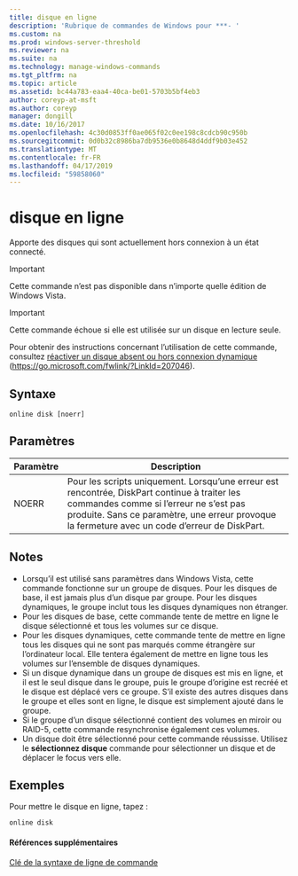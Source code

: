 ```yaml
---
title: disque en ligne
description: 'Rubrique de commandes de Windows pour ***- '
ms.custom: na
ms.prod: windows-server-threshold
ms.reviewer: na
ms.suite: na
ms.technology: manage-windows-commands
ms.tgt_pltfrm: na
ms.topic: article
ms.assetid: bc44a783-eaa4-40ca-be01-5703b5bf4eb3
author: coreyp-at-msft
ms.author: coreyp
manager: dongill
ms.date: 10/16/2017
ms.openlocfilehash: 4c30d0853ff0ae065f02c0ee198c8cdcb90c950b
ms.sourcegitcommit: 0d0b32c8986ba7db9536e0b8648d4ddf9b03e452
ms.translationtype: MT
ms.contentlocale: fr-FR
ms.lasthandoff: 04/17/2019
ms.locfileid: "59858060"
---
```

# <a name="online-disk"></a>disque en ligne



Apporte des disques qui sont actuellement hors connexion à un état connecté.

> [!IMPORTANT]
> Cette commande n’est pas disponible dans n’importe quelle édition de Windows Vista.

> [!IMPORTANT]
> Cette commande échoue si elle est utilisée sur un disque en lecture seule.

Pour obtenir des instructions concernant l’utilisation de cette commande, consultez [réactiver un disque absent ou hors connexion dynamique](https://go.microsoft.com/fwlink/?LinkId=207046) (https://go.microsoft.com/fwlink/?LinkId=207046).

## <a name="syntax"></a>Syntaxe

```
online disk [noerr]
```

## <a name="parameters"></a>Paramètres

|Paramètre|Description|
|---------|-----------|
|NOERR|Pour les scripts uniquement. Lorsqu’une erreur est rencontrée, DiskPart continue à traiter les commandes comme si l’erreur ne s’est pas produite. Sans ce paramètre, une erreur provoque la fermeture avec un code d’erreur de DiskPart.|

## <a name="remarks"></a>Notes

-   Lorsqu’il est utilisé sans paramètres dans Windows Vista, cette commande fonctionne sur un groupe de disques. Pour les disques de base, il est jamais plus d’un disque par groupe. Pour les disques dynamiques, le groupe inclut tous les disques dynamiques non étranger.
-   Pour les disques de base, cette commande tente de mettre en ligne le disque sélectionné et tous les volumes sur ce disque.
-   Pour les disques dynamiques, cette commande tente de mettre en ligne tous les disques qui ne sont pas marqués comme étrangère sur l’ordinateur local. Elle tentera également de mettre en ligne tous les volumes sur l’ensemble de disques dynamiques.
-   Si un disque dynamique dans un groupe de disques est mis en ligne, et il est le seul disque dans le groupe, puis le groupe d’origine est recréé et le disque est déplacé vers ce groupe. S’il existe des autres disques dans le groupe et elles sont en ligne, le disque est simplement ajouté dans le groupe.
-   Si le groupe d’un disque sélectionné contient des volumes en miroir ou RAID-5, cette commande resynchronise également ces volumes.
-   Un disque doit être sélectionné pour cette commande réussisse. Utilisez le **sélectionnez disque** commande pour sélectionner un disque et de déplacer le focus vers elle.

## <a name="BKMK_examples"></a>Exemples

Pour mettre le disque en ligne, tapez :
```
online disk
```

#### <a name="additional-references"></a>Références supplémentaires

[Clé de la syntaxe de ligne de commande](command-line-syntax-key.md)

